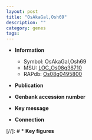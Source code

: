 ```yaml
---
layout: post
title: "OsAkaGal,Osh69"
description: ""
category: genes
tags: 
---
```


* **Information**  
    + Symbol: OsAkaGal,Osh69  
    + MSU: [LOC_Os08g38710](http://rice.uga.edu/cgi-bin/ORF_infopage.cgi?orf=LOC_Os08g38710)  
    + RAPdb: [Os08g0495800](http://rapdb.dna.affrc.go.jp/viewer/gbrowse_details/irgsp1?name=Os08g0495800)  

* **Publication**  

* **Genbank accession number**  

* **Key message**  

* **Connection**  

[//]: # * **Key figures**  


